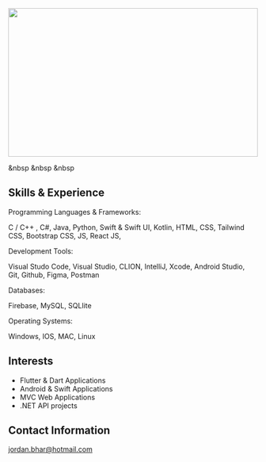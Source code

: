 
<img src="https://github.com/JordanBhar/JordanBhar/assets/48815489/5d8c1d7d-b415-4349-b1c9-cfdc4eb2baa5" width="100%" height="300px">

&nbsp
&nbsp
&nbsp


## Skills & Experience
Programming Languages & Frameworks:

C / C++ , C#, Java, Python, Swift & Swift UI, Kotlin, HTML, CSS, Tailwind CSS, Bootstrap CSS, JS, React JS, 

Development Tools:

Visual Studo Code, Visual Studio, CLION, IntelliJ, Xcode, Android Studio, Git, Github, Figma, Postman

Databases:

Firebase, MySQL, SQLlite

Operating Systems:

Windows, IOS, MAC, Linux


## Interests

- Flutter & Dart Applications
- Android & Swift Applications
- MVC Web Applications
- .NET API projects

  
## Contact Information

jordan.bhar@hotmail.com



<!---
JordanBhar/JordanBhar is a ✨ special ✨ repository because its `README.md` (this file) appears on your GitHub profile.
You can click the Preview link to take a look at your changes.
--->
